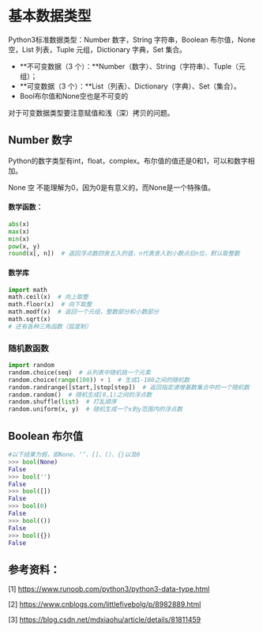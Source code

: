 # 基本数据类型

Python3标准数据类型：Number 数字，String 字符串，Boolean 布尔值，None 空，List 列表，Tuple 元组，Dictionary 字典，Set 集合。

- **不可变数据（3 个）：**Number（数字）、String（字符串）、Tuple（元组）；
- **可变数据（3 个）：**List（列表）、Dictionary（字典）、Set（集合）。
- Bool布尔值和None空也是不可变的

对于可变数据类型要注意赋值和浅（深）拷贝的问题。



## Number 数字

Python的数字类型有int，float，complex。布尔值的值还是0和1，可以和数字相加。

None 空 不能理解为0，因为0是有意义的，而None是一个特殊值。

#### 数学函数：

```python
abs(x)
max(x)
min(x)
pow(x, y)
round(x[, n])  # 返回浮点数四舍五入的值，n代表舍入到小数点后n位，默认取整数
```

#### 数学库

```python
import math
math.ceil(x)  # 向上取整
math.floor(x)  # 向下取整
math.modf(x)  # 返回一个元组，整数部分和小数部分
math.sqrt(x)
# 还有各种三角函数（弧度制）
```

### 随机数函数

```python
import random
random.choice(seq)  # 从列表中随机挑一个元素
random.choice(range(100)) + 1  # 生成1-100之间的随机数
random.randrange([start,]stop[step])  # 返回指定递增基数集合中的一个随机数
random.random()  # 随机生成[0,1)之间的浮点数
random.shuffle(list)  # 打乱顺序
random.uniform(x, y)  # 随机生成一个x到y范围内的浮点数
```



## Boolean 布尔值

```python
#以下结果为假，即None、‘’、[]、()、{}以及0
>>> bool(None)
False
>>> bool('')
False
>>> bool([])
False
>>> bool(0)
False
>>> bool(())
False
>>> bool({})
False
```





## 参考资料：

[1] https://www.runoob.com/python3/python3-data-type.html

[2] https://www.cnblogs.com/littlefivebolg/p/8982889.html

[3] https://blog.csdn.net/mdxiaohu/article/details/81811459